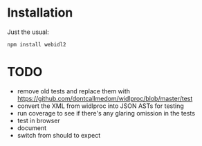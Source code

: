 
Installation
============

Just the usual:

    npm install webidl2


TODO
====

* remove old tests and replace them with https://github.com/dontcallmedom/widlproc/blob/master/test
* convert the XML from widlproc into JSON ASTs for testing
* run coverage to see if there's any glaring omission in the tests
* test in browser
* document
* switch from should to expect

